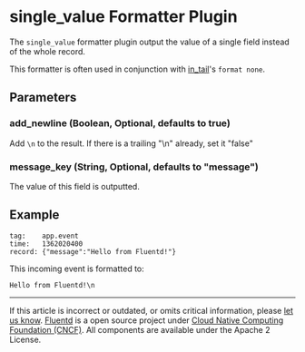 # single\_value Formatter Plugin

The `single_value` formatter plugin output the value of a single field
instead of the whole record.

This formatter is often used in conjunction with [in\_tail](/plugins/input/in_tail.md)'s
`format none`.


## Parameters

### add\_newline (Boolean, Optional, defaults to true)

Add `\n` to the result. If there is a trailing "\\n" already, set it
"false"

### message\_key (String, Optional, defaults to "message")

The value of this field is outputted.

## Example

``` {.CodeRay}
tag:    app.event
time:   1362020400
record: {"message":"Hello from Fluentd!"}
```

This incoming event is formatted to:

``` {.CodeRay}
Hello from Fluentd!\n
```


------------------------------------------------------------------------

If this article is incorrect or outdated, or omits critical information,
please [let us know](https://github.com/fluent/fluentd-docs/issues?state=open).
[Fluentd](http://www.fluentd.org/) is a open source project under [Cloud Native Computing Foundation (CNCF)](https://cncf.io/). All components
are available under the Apache 2 License.
